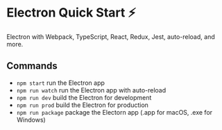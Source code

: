 # Electron Quick Start ⚡️

Electron with Webpack, TypeScript, React, Redux, Jest, auto-reload, and more.

## Commands

- `npm start` run the Electron app
- `npm run watch` run the Electron app with auto-reload
- `npm run dev` build the Electron for development
- `npm run prod` build the Electron for production
- `npm run package` package the Electorn app (.app for macOS, .exe for Windows)